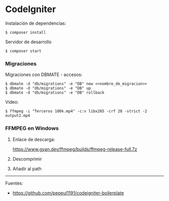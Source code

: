 # CodeIgniter

Instalación de dependencias:

    $ composer install

Servidor de desarrollo

    $ composer start

### Migraciones

Migraciones con DBMATE - accesos:

    $ dbmate -d "db/migrations" -e "DB" new <<nombre_de_migracion>>
    $ dbmate -d "db/migrations" -e "DB" up
    $ dbmate -d "db/migrations" -e "DB" rollback

Video: 

    $ ffmpeg -i "Terceros 100k.mp4" -c:v libx265 -crf 28 -strict -2 output2.mp4

### FFMPEG en Windows

1. Enlace de descarga:

    https://www.gyan.dev/ffmpeg/builds/ffmpeg-release-full.7z

2. Descomprimir

3. Añadir al path

---

Fuentes:

+ https://github.com/pepeul1191/codeigniter-boilerplate
